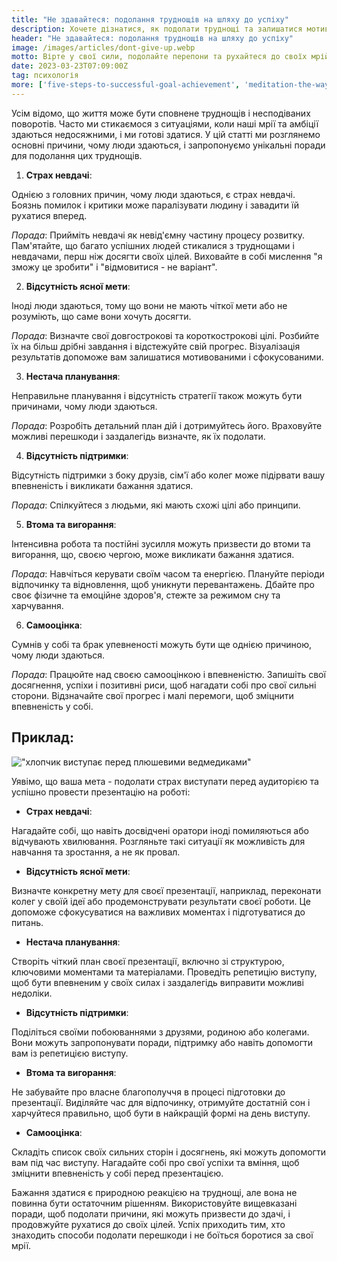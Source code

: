 ```yaml
---
title: "Не здавайтеся: подолання труднощів на шляху до успіху"
description: Хочете дізнатися, як подолати труднощі та залишатися мотивованими на шляху до успіху? У цій статті ми розглядаємо основні причини, через які люди здаються, і пропонуємо поради, щоб допомогти вам впоратися з цими труднощами і досягти своїх цілей.
header: "Не здавайтеся: подолання труднощів на шляху до успіху"
image: /images/articles/dont-give-up.webp
motto: Вірте у свої сили, подолайте перепони та рухайтеся до своїх мрій. Разом ми зробимо успіх неминучим!
date: 2023-03-23T07:09:00Z
tag: психологія
more: ['five-steps-to-successful-goal-achievement', 'meditation-the-way-to-harmony']
---
```

Усім відомо, що життя може бути сповнене труднощів і несподіваних поворотів. Часто ми стикаємося з ситуаціями, коли наші мрії та амбіції здаються недосяжними, і ми готові здатися. У цій статті ми розглянемо основні причини, чому люди здаються, і запропонуємо унікальні поради для подолання цих труднощів.

1. **Страх невдачі**:

Однією з головних причин, чому люди здаються, є страх невдачі. Боязнь помилок і критики може паралізувати людину і завадити їй рухатися вперед.

  
_Порада_: Прийміть невдачі як невід'ємну частину процесу розвитку. Пам'ятайте, що багато успішних людей стикалися з труднощами і невдачами, перш ніж досягти своїх цілей. Виховайте в собі мислення "я зможу це зробити" і "відмовитися - не варіант".

2. **Відсутність ясної мети**:

Іноді люди здаються, тому що вони не мають чіткої мети або не розуміють, що саме вони хочуть досягти.

  
_Порада_: Визначте свої довгострокові та короткострокові цілі. Розбийте їх на більш дрібні завдання і відстежуйте свій прогрес. Візуалізація результатів допоможе вам залишатися мотивованими і сфокусованими.

3. **Нестача планування**:

Неправильне планування і відсутність стратегії також можуть бути причинами, чому люди здаються.

  
_Порада_: Розробіть детальний план дій і дотримуйтесь його. Враховуйте можливі перешкоди і заздалегідь визначте, як їх подолати.

4. **Відсутність підтримки**:

Відсутність підтримки з боку друзів, сім'ї або колег може підірвати вашу впевненість і викликати бажання здатися.

  
_Порада_: Спілкуйтеся з людьми, які мають схожі цілі або принципи.

5. **Втома та вигорання**:

Інтенсивна робота та постійні зусилля можуть призвести до втоми та вигорання, що, своєю чергою, може викликати бажання здатися.

  
_Порада_: Навчіться керувати своїм часом та енергією. Плануйте періоди відпочинку та відновлення, щоб уникнути перевантажень. Дбайте про своє фізичне та емоційне здоров'я, стежте за режимом сну та харчування.

6. **Самооцінка**:

Сумнів у собі та брак упевненості можуть бути ще однією причиною, чому люди здаються.

  
_Порада_: Працюйте над своєю самооцінкою і впевненістю. Запишіть свої досягнення, успіхи і позитивні риси, щоб нагадати собі про свої сильні сторони. Відзначайте свої прогрес і малі перемоги, щоб зміцнити впевненість у собі.

  
## Приклад:

!["хлопчик виступає перед плюшевими ведмедиками"](/images/articles/dont-give-up-example.webp)

Уявімо, що ваша мета - подолати страх виступати перед аудиторією та успішно провести презентацію на роботі:

* **Страх невдачі**:

Нагадайте собі, що навіть досвідчені оратори іноді помиляються або відчувають хвилювання. Розгляньте такі ситуації як можливість для навчання та зростання, а не як провал.

* **Відсутність ясної мети**:

Визначте конкретну мету для своєї презентації, наприклад, переконати колег у своїй ідеї або продемонструвати результати своєї роботи. Це допоможе сфокусуватися на важливих моментах і підготуватися до питань.

* **Нестача планування**:

Створіть чіткий план своєї презентації, включно зі структурою, ключовими моментами та матеріалами. Проведіть репетицію виступу, щоб бути впевненим у своїх силах і заздалегідь виправити можливі недоліки.

* **Відсутність підтримки**:

Поділіться своїми побоюваннями з друзями, родиною або колегами. Вони можуть запропонувати поради, підтримку або навіть допомогти вам із репетицією виступу.

* **Втома та вигорання**:

Не забувайте про власне благополуччя в процесі підготовки до презентації. Виділяйте час для відпочинку, отримуйте достатній сон і харчуйтеся правильно, щоб бути в найкращій формі на день виступу.

* **Самооцінка**:

Складіть список своїх сильних сторін і досягнень, які можуть допомогти вам під час виступу. Нагадайте собі про свої успіхи та вміння, щоб зміцнити впевненість у собі перед презентацією.

  
Бажання здатися є природною реакцією на труднощі, але вона не повинна бути остаточним рішенням. Використовуйте вищевказані поради, щоб подолати причини, які можуть призвести до здачі, і продовжуйте рухатися до своїх цілей. Успіх приходить тим, хто знаходить способи подолати перешкоди і не боїться боротися за свої мрії.
